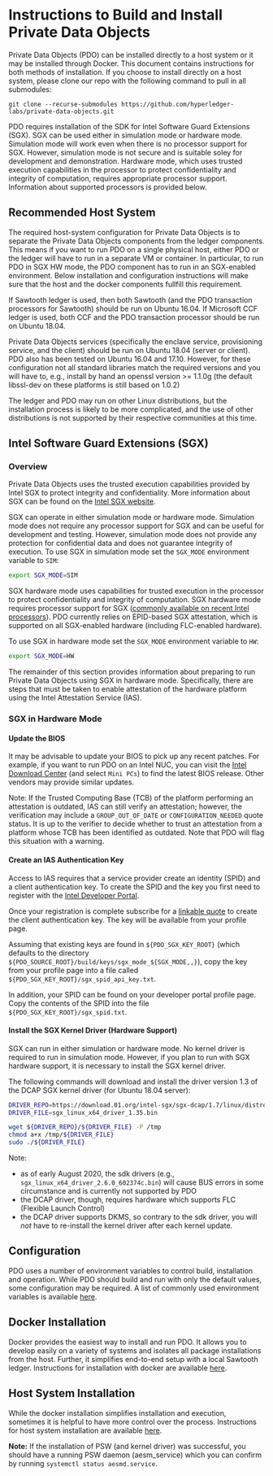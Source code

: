<!---
Licensed under Creative Commons Attribution 4.0 International License
https://creativecommons.org/licenses/by/4.0/
--->

# Instructions to Build and Install Private Data Objects

Private Data Objects (PDO) can be installed directly to a host system or
it may be installed through Docker. This document contains instructions
for both methods of installation. If you choose to install directly on a
host system, please clone our repo with the following command to pull
in all submodules:

```
git clone --recurse-submodules https://github.com/hyperledger-labs/private-data-objects.git
```

PDO requires installation of the SDK for Intel Software Guard Extensions
(SGX). SGX can be used either in simulation mode or hardware
mode. Simulation mode will work even when there is no processor support
for SGX. However, simulation mode is not secure and is suitable soley
for development and demonstration. Hardware mode, which uses trusted
execution capabilities in the processor to protect confidentiality and
integrity of computation, requires appropriate processor
support. Information about supported processors is provided below.

## Recommended Host System

The required host-system configuration for Private Data Objects is to
separate the Private Data Objects components from the ledger components.
This means if you want to run PDO on a single physical host, either PDO or the
ledger will have to run in a separate VM or container. In particular, to run
PDO in SGX HW mode, the PDO component has to run in an SGX-enabled environment.
Below installation and configuration instructions will make sure that the host
and the docker components fullfill this requirement.

If Sawtooth ledger is used, then both Sawtooth (and the PDO transaction processors for Sawtooth)
should be run on Ubuntu 16.04. If Microsoft CCF ledger is used, both CCF and the PDO transaction processor
should be run on Ubuntu 18.04.

Private Data Objects services (specifically the enclave service, provisioning
service, and the client) should be run on Ubuntu 18.04  (server or client).
PDO also has been tested on Ubuntu 16.04 and 17.10. However, for these configuration
not all standard libraries match the required versions and you will have to, e.g.,
install by hand an openssl version >= 1.1.0g (the default libssl-dev on these
platforms is still based on 1.0.2)

The ledger and PDO may run on other Linux distributions, but the installation
process is likely to be more complicated, and the use of other distributions is
not supported by their respective communities at this time.

## <a name="SGX">Intel Software Guard Extensions (SGX)</a>
### Overview

Private Data Objects uses the trusted execution capabilities provided by
Intel SGX to protect integrity and confidentiality. More information
about SGX can be found on the
[Intel SGX website](https://software.intel.com/en-us/sgx).

SGX can operate in either simulation mode or hardware mode. Simulation
mode does not require any processor support for SGX and can be useful
for development and testing. However, simulation mode does not provide
any protection for confidential data and does not guarantee integrity of
execution. To use SGX in simulation mode set the `SGX_MODE` environment
variable to `SIM`:

```bash
export SGX_MODE=SIM
```

SGX hardware mode uses capabilities for trusted execution in the
processor to protect confidentiality and integrity of computation. SGX
hardware mode requires processor support for SGX
([commonly available on recent Intel processors](https://ark.intel.com/content/www/us/en/ark/search/featurefilter.html)).
PDO currently relies on EPID-based SGX attestation, which is supported
on all SGX-enabled hardware (including FLC-enabled hardware).

To use SGX in hardware mode set the `SGX_MODE` environment variable to
`HW`:

```bash
export SGX_MODE=HW
```

The remainder of this section provides information about preparing to run
Private Data Objects using SGX in hardware mode. Specifically, there
are steps that must be taken to enable attestation of the hardware
platform using the Intel Attestation Service (IAS).

### SGX in Hardware Mode

#### Update the BIOS

It may be advisable to update your BIOS to pick up any recent
patches. For example, if you want to run PDO on an Intel NUC, you can
visit the
[Intel Download Center](https://downloadcenter.intel.com/)
(and select `Mini PCs`) to find the latest BIOS release. Other vendors
may provide similar updates.

Note: If the Trusted Computing Base (TCB) of the platform performing an
attestation is outdated, IAS can still verify an attestation; however,
the verification may include a `GROUP_OUT_OF_DATE` or
`CONFIGURATION_NEEDED` quote status. It is up to the verifier to decide
whether to trust an attestation from a platform whose TCB has been
identified as outdated. Note that PDO will flag this situation with a
warning.

#### Create an IAS Authentication Key

Access to IAS requires that a service provider create an identity (SPID)
and a client authentication key. To create the SPID and the key you
first need to register with the
[Intel Developer Portal](https://api.portal.trustedservices.intel.com/developer).

Once your registration is complete subscribe for a
[linkable quote](https://api.portal.trustedservices.intel.com/EPID-attestation)
to create the client authentication key. The key will be available from
your profile page.

Assuming that existing keys are found in `${PDO_SGX_KEY_ROOT}` (which
defaults to the directory `${PDO_SOURCE_ROOT}/build/keys/sgx_mode_${SGX_MODE,,}`),
copy the key from your profile page into a file called
`${PDO_SGX_KEY_ROOT}/sgx_spid_api_key.txt`.

In addition, your SPID can be found on your developer portal profile
page. Copy the contents of the SPID into the file
`${PDO_SGX_KEY_ROOT}/sgx_spid.txt`.

#### Install the SGX Kernel Driver (Hardware Support)

SGX can run in either simulation or hardware mode. No kernel driver is
required to run in simulation mode. However, if you plan to run with SGX
hardware support, it is necessary to install the SGX kernel driver. 

<!-- DCAP kernel driver installation -->
The following commands will download and install the driver version 1.3 of
the DCAP SGX kernel driver (for Ubuntu 18.04 server):

```bash
DRIVER_REPO=https://download.01.org/intel-sgx/sgx-dcap/1.7/linux/distro/ubuntu18.04-server/
DRIVER_FILE=sgx_linux_x64_driver_1.35.bin

wget ${DRIVER_REPO}/${DRIVER_FILE} -P /tmp
chmod a+x /tmp/${DRIVER_FILE}
sudo ./${DRIVER_FILE}
```
Note:
- as of early August 2020, the sdk drivers (e.g., `sgx_linux_x64_driver_2.6.0_602374c.bin`) will cause BUS errors in some circumstance and is currently not supported by PDO
- the DCAP driver, though, requires hardware which supports FLC (Flexible Launch Control)
- the DCAP driver supports DKMS, so contrary to the sdk driver, you will _not_ have to re-install
  the kernel driver after each kernel update.

<!-- SDK kernel driver installation: currently disabled due to BUS Errors
The
following commands will download and install the driver version 2.6 of
the SGX kernel driver (for Ubuntu 18.04 server):

```bash
DRIVER_REPO=https://download.01.org/intel-sgx/sgx-linux/2.10/distro/ubuntu18.04-server
DRIVER_FILE=sgx_linux_x64_driver_2.6.0_602374c.bin

wget ${DRIVER_REPO}/${DRIVER_FILE} -P /tmp
chmod a+x /tmp/${DRIVER_FILE}
sudo ./${DRIVER_FILE}
```
Note: above installs the kernel module for the currently running kernel. You will have to reinstall the kernel driver once you boot into a new kernel.
(If you have HW which has FLC (and hence can run DCAP), you could also 
 alternatively install the kernel module which is part of DCAP. 
 That supports DKMS and would save you from the re-install ...)
-->

## Configuration

PDO uses a number of environment variables to control build,
installation and operation. While PDO should build and run with only the
default values, some configuration may be required. A list of commonly
used environment variables is available [here](environment.md).

## Docker Installation

Docker provides the easiest way to install and run PDO. It allows you to
develop easily on a variety of systems and isolates all package
installations from the host. Further, it simplifies end-to-end setup
with a local Sawtooth ledger. Instructions for installation with docker are available
[here](docker_install.md).

## Host System Installation

While the docker installation simplifies installation and execution,
sometimes it is helpful to have more control over the
process. Instructions for host system installation are available
[here](host_install.md).

**Note:** If the installation of PSW (and kernel driver) was successful, you should have a running PSW daemon (aesm_service) which you can confirm by running `systemctl status aesmd.service`.

